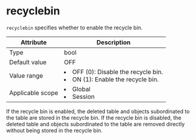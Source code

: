 # recyclebin

`recyclebin` specifies whether to enable the recycle bin.

| **Attribute** | **Description** |
|--------|---------------------------------------------------------------------------------------------------------------------|
| Type | bool |
| Default value | OFF |
| Value range | <li> OFF (0): Disable the recycle bin.   <li> ON (1): Enable the recycle bin. |
| Applicable scope | <li> Global   <li> Session |

If the recycle bin is enabled, the deleted table and objects subordinated to the table are stored in the recycle bin. If the recycle bin is disabled, the deleted table and objects subordinated to the table are removed directly without being stored in the recycle bin.
